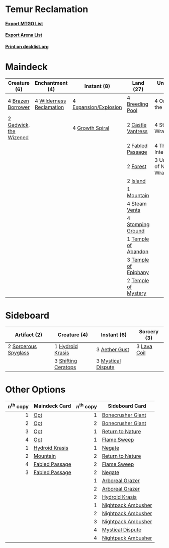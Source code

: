 # Temur Reclamation

#### [Export MTGO List](../collection/Temur%20Reclamation/Temur%20Reclamation.txt)
#### [Export Arena List](../collection/Temur%20Reclamation/Temur%20Reclamation_arena.txt)
#### [Print on decklist.org](http://decklist.org/?deckmain=4%09Brazen%20Borrower%0A4%09Breeding%20Pool%0A2%09Castle%20Vantress%0A4%09Expansion/Explosion%0A2%09Fabled%20Passage%0A2%09Forest%0A2%09Gadwick,%20the%20Wizened%0A4%09Growth%20Spiral%0A2%09Island%0A1%09Mountain%0A4%09Omen%20of%20the%20Sea%0A4%09Steam%20Vents%0A4%09Stomping%20Ground%0A4%09Storm's%20Wrath%0A1%09Temple%20of%20Abandon%0A3%09Temple%20of%20Epiphany%0A2%09Temple%20of%20Mystery%0A4%09Thassa's%20Intervention%0A3%09Uro,%20Titan%20of%20Nature's%20Wrath%0A4%09Wilderness%20Reclamation&deckside=3%09Aether%20Gust%0A1%09Hydroid%20Krasis%0A3%09Lava%20Coil%0A3%09Mystical%20Dispute%0A3%09Shifting%20Ceratops%0A2%09Sorcerous%20Spyglass)
# Maindeck

|                                          Creature (6)                                           |                                          Enchantment (4)                                          |                                          Instant (8)                                           |                                           Land (27)                                           |         Unknown (15)         |
|-------------------------------------------------------------------------------------------------|---------------------------------------------------------------------------------------------------|------------------------------------------------------------------------------------------------|-----------------------------------------------------------------------------------------------|------------------------------|
|4 [Brazen Borrower](http://gatherer.wizards.com/Pages/Card/Details.aspx?multiverseid=473001)     |4 [Wilderness Reclamation](http://gatherer.wizards.com/Pages/Card/Details.aspx?multiverseid=457293)|4 [Expansion/Explosion](http://gatherer.wizards.com/Pages/Card/Details.aspx?multiverseid=452974)|4 [Breeding Pool](http://gatherer.wizards.com/Pages/Card/Details.aspx?multiverseid=97088)      |4 Omen of the Sea             |
|2 [Gadwick, the Wizened](http://gatherer.wizards.com/Pages/Card/Details.aspx?multiverseid=473010)|                                                                                                   |4 [Growth Spiral](http://gatherer.wizards.com/Pages/Card/Details.aspx?multiverseid=457322)      |2 [Castle Vantress](http://gatherer.wizards.com/Pages/Card/Details.aspx?multiverseid=473204)   |4 Storm's Wrath               |
|                                                                                                 |                                                                                                   |                                                                                                |2 [Fabled Passage](http://gatherer.wizards.com/Pages/Card/Details.aspx?multiverseid=473206)    |4 Thassa's Intervention       |
|                                                                                                 |                                                                                                   |                                                                                                |2 [Forest](http://gatherer.wizards.com/Pages/Card/Details.aspx?multiverseid=439860)            |3 Uro, Titan of Nature's Wrath|
|                                                                                                 |                                                                                                   |                                                                                                |2 [Island](http://gatherer.wizards.com/Pages/Card/Details.aspx?multiverseid=439857)            |                              |
|                                                                                                 |                                                                                                   |                                                                                                |1 [Mountain](http://gatherer.wizards.com/Pages/Card/Details.aspx?multiverseid=439859)          |                              |
|                                                                                                 |                                                                                                   |                                                                                                |4 [Steam Vents](http://gatherer.wizards.com/Pages/Card/Details.aspx?multiverseid=405109)       |                              |
|                                                                                                 |                                                                                                   |                                                                                                |4 [Stomping Ground](http://gatherer.wizards.com/Pages/Card/Details.aspx?multiverseid=405110)   |                              |
|                                                                                                 |                                                                                                   |                                                                                                |1 [Temple of Abandon](http://gatherer.wizards.com/Pages/Card/Details.aspx?multiverseid=373711) |                              |
|                                                                                                 |                                                                                                   |                                                                                                |3 [Temple of Epiphany](http://gatherer.wizards.com/Pages/Card/Details.aspx?multiverseid=442808)|                              |
|                                                                                                 |                                                                                                   |                                                                                                |2 [Temple of Mystery](http://gatherer.wizards.com/Pages/Card/Details.aspx?multiverseid=373571) |                              |


# Sideboard

|                                         Artifact (2)                                          |                                         Creature (4)                                         |                                         Instant (6)                                         |                                     Sorcery (3)                                      |
|-----------------------------------------------------------------------------------------------|----------------------------------------------------------------------------------------------|---------------------------------------------------------------------------------------------|--------------------------------------------------------------------------------------|
|2 [Sorcerous Spyglass](http://gatherer.wizards.com/Pages/Card/Details.aspx?multiverseid=435407)|1 [Hydroid Krasis](http://gatherer.wizards.com/Pages/Card/Details.aspx?multiverseid=457327)   |3 [Aether Gust](http://gatherer.wizards.com/Pages/Card/Details.aspx?multiverseid=466796)     |3 [Lava Coil](http://gatherer.wizards.com/Pages/Card/Details.aspx?multiverseid=452858)|
|                                                                                               |3 [Shifting Ceratops](http://gatherer.wizards.com/Pages/Card/Details.aspx?multiverseid=466948)|3 [Mystical Dispute](http://gatherer.wizards.com/Pages/Card/Details.aspx?multiverseid=473020)|                                                                                      |


# Other Options

|*n*<sup>th</sup> copy|                                      Maindeck Card                                      |*n*<sup>th</sup> copy|                                       Sideboard Card                                        |
|--------------------:|-----------------------------------------------------------------------------------------|--------------------:|---------------------------------------------------------------------------------------------|
|                    1|[Opt](http://gatherer.wizards.com/Pages/Card/Details.aspx?multiverseid=442948)           |                    1|[Bonecrusher Giant](http://gatherer.wizards.com/Pages/Card/Details.aspx?multiverseid=473077) |
|                    2|[Opt](http://gatherer.wizards.com/Pages/Card/Details.aspx?multiverseid=442948)           |                    2|[Bonecrusher Giant](http://gatherer.wizards.com/Pages/Card/Details.aspx?multiverseid=473077) |
|                    3|[Opt](http://gatherer.wizards.com/Pages/Card/Details.aspx?multiverseid=442948)           |                    1|[Return to Nature](http://gatherer.wizards.com/Pages/Card/Details.aspx?multiverseid=461102)  |
|                    4|[Opt](http://gatherer.wizards.com/Pages/Card/Details.aspx?multiverseid=442948)           |                    1|[Flame Sweep](http://gatherer.wizards.com/Pages/Card/Details.aspx?multiverseid=466893)       |
|                    1|[Hydroid Krasis](http://gatherer.wizards.com/Pages/Card/Details.aspx?multiverseid=457327)|                    1|[Negate](http://gatherer.wizards.com/Pages/Card/Details.aspx?multiverseid=423707)            |
|                    2|[Mountain](http://gatherer.wizards.com/Pages/Card/Details.aspx?multiverseid=439859)      |                    2|[Return to Nature](http://gatherer.wizards.com/Pages/Card/Details.aspx?multiverseid=461102)  |
|                    4|[Fabled Passage](http://gatherer.wizards.com/Pages/Card/Details.aspx?multiverseid=473206)|                    2|[Flame Sweep](http://gatherer.wizards.com/Pages/Card/Details.aspx?multiverseid=466893)       |
|                    3|[Fabled Passage](http://gatherer.wizards.com/Pages/Card/Details.aspx?multiverseid=473206)|                    2|[Negate](http://gatherer.wizards.com/Pages/Card/Details.aspx?multiverseid=423707)            |
|                     |                                                                                         |                    1|[Arboreal Grazer](http://gatherer.wizards.com/Pages/Card/Details.aspx?multiverseid=461076)   |
|                     |                                                                                         |                    2|[Arboreal Grazer](http://gatherer.wizards.com/Pages/Card/Details.aspx?multiverseid=461076)   |
|                     |                                                                                         |                    2|[Hydroid Krasis](http://gatherer.wizards.com/Pages/Card/Details.aspx?multiverseid=457327)    |
|                     |                                                                                         |                    1|[Nightpack Ambusher](http://gatherer.wizards.com/Pages/Card/Details.aspx?multiverseid=466939)|
|                     |                                                                                         |                    2|[Nightpack Ambusher](http://gatherer.wizards.com/Pages/Card/Details.aspx?multiverseid=466939)|
|                     |                                                                                         |                    3|[Nightpack Ambusher](http://gatherer.wizards.com/Pages/Card/Details.aspx?multiverseid=466939)|
|                     |                                                                                         |                    4|[Mystical Dispute](http://gatherer.wizards.com/Pages/Card/Details.aspx?multiverseid=473020)  |
|                     |                                                                                         |                    4|[Nightpack Ambusher](http://gatherer.wizards.com/Pages/Card/Details.aspx?multiverseid=466939)|

